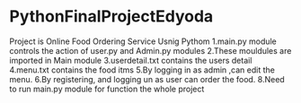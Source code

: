 # PythonFinalProjectEdyoda
Project is Online Food Ordering Service Usnig Pythom
1.main.py module controls the action of user.py and Admin.py modules
2.These mouldules are imported in Main module
3.userdetail.txt contains the users detail
4.menu.txt contains the food itms
5.By logging in as admin ,can edit the menu.
6.By registering, and logging un as user can order the food.
8.Need to run main.py module for function the whole project
